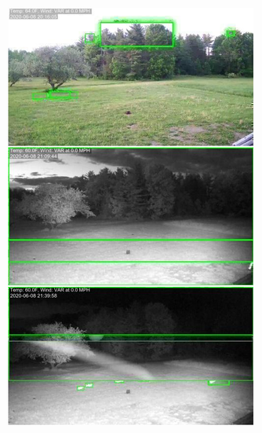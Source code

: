 ![20200608-200919-203924](in/20200608/20200608-200919-203924_0_.jpg)
![20200608-203929-210934](in/20200608/20200608-203929-210934_0_.jpg)
![20200608-210939-213944](in/20200608/20200608-210939-213944_0_.jpg)
